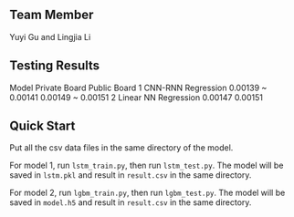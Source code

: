 ## Team Member
Yuyi Gu and Lingjia Li

## Testing Results
Model	Private Board	Public Board
1	CNN-RNN Regression	0.00139 ~ 0.00141	0.00149 ~ 0.00151
2	Linear NN Regression	0.00147	0.00151

## Quick Start
Put all the csv data files in the same directory of the model. 

For model 1, run `lstm_train.py`, then run `lstm_test.py`. The model will be saved in `lstm.pkl` and result in `result.csv` in the same directory.

For model 2, run `lgbm_train.py`, then run `lgbm_test.py`. The model will be saved in `model.h5` and result in `result.csv` in the same directory.
